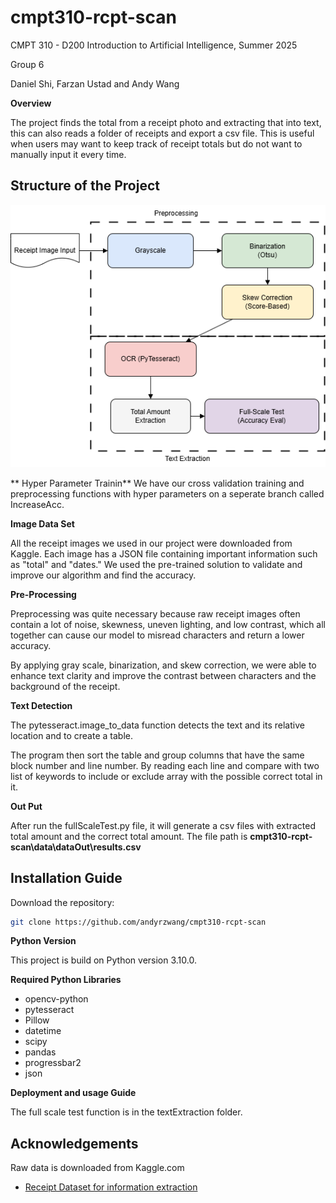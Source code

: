 # cmpt310-rcpt-scan

CMPT 310 - D200 Introduction to Artificial Intelligence, Summer 2025

Group 6

Daniel Shi, Farzan Ustad and Andy Wang


**Overview**

The project finds the total from a receipt photo and extracting that into text, this can also reads a folder of receipts and export a csv file. This is useful when users may want to keep track of receipt totals but do not want to manually input it every time.


## Structure of the Project

![System Diagram](/System%20DiagramV2.png)

** Hyper Parameter Trainin**
We have our cross validation training and preprocessing functions with hyper parameters on a seperate branch called IncreaseAcc. 

**Image Data Set**

All the receipt images we used in our project were downloaded from Kaggle. Each image has a JSON file containing important information such as "total" and "dates." We used the pre-trained solution to validate and improve our algorithm and find the accuracy.

**Pre-Processing**

Preprocessing was quite necessary because raw receipt images often contain a lot of noise, skewness, uneven lighting, and low contrast, which all together can cause our model to misread characters and return a lower accuracy. 

By applying gray scale, binarization, and skew correction, we were able to enhance text clarity and improve the contrast between characters and the background of the receipt.


**Text Detection**

The pytesseract.image_to_data function detects the text and its relative location and to create a table. 

The program then sort the table and group columns that have the same block number and line number. By reading each line and compare with two list of keywords to include or exclude array with the possible correct total in it.


**Out Put**

After run the fullScaleTest.py file, it will generate a csv files with extracted total amount and the correct total amount. 
The file path is **cmpt310-rcpt-scan\data\dataOut\results.csv**



## Installation Guide
Download the repository:


```bash
git clone https://github.com/andyrzwang/cmpt310-rcpt-scan
```

**Python Version**

This project is build on Python version 3.10.0. 


**Required Python Libraries**

- opencv-python
- pytesseract
- Pillow
- datetime
- scipy
- pandas
- progressbar2
- json

**Deployment and usage Guide**

The full scale test function is in the textExtraction folder.



## Acknowledgements

Raw data is downloaded from Kaggle.com

- [Receipt Dataset for information extraction](https://www.kaggle.com/datasets/dhiaznaidi/receiptdatasetssd300v2/data)
